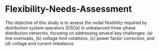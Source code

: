 # Flexibility-Needs-Assessment
The objective of this study is to assess the nodal flexibility required by distribution system operators (DSOs) in unbalanced three-phase distribution networks, focusing on addressing several key challenges: (a) line overloads, (b) voltage limit violations, (c) power factor correction, and (d) voltage and current imbalance.
